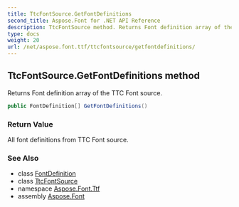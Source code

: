 ```yaml
---
title: TtcFontSource.GetFontDefinitions
second_title: Aspose.Font for .NET API Reference
description: TtcFontSource method. Returns Font definition array of the TTC Font source
type: docs
weight: 20
url: /net/aspose.font.ttf/ttcfontsource/getfontdefinitions/
---
```

## TtcFontSource.GetFontDefinitions method

Returns Font definition array of the TTC Font source.

```csharp
public FontDefinition[] GetFontDefinitions()
```

### Return Value

All font definitions from TTC Font source.

### See Also

* class [FontDefinition](../../../aspose.font.sources/fontdefinition/)
* class [TtcFontSource](../)
* namespace [Aspose.Font.Ttf](../../../aspose.font.ttf/)
* assembly [Aspose.Font](../../../)


